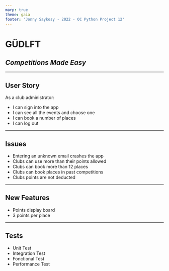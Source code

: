 ```yaml
---
marp: true
theme: gaia
footer: 'Jonny Saykosy - 2022 - OC Python Project 12'
---
```


# GÜDLFT

## _Competitions Made Easy_

---

## User Story

As a club administrator:

- I can sign into the app
- I can see all the events and choose one
- I can book a number of places
- I can log out

---

## Issues

- Entering an unknown email crashes the app
- Clubs can use more than their points allowed
- Clubs can book more than 12 places
- Clubs can book places in past competitions
- Clubs points are not deducted

---

## New Features

- Points display board
- 3 points per place

---

## Tests

- Unit Test
- Integration Test
- Fonctional Test
- Performance Test
